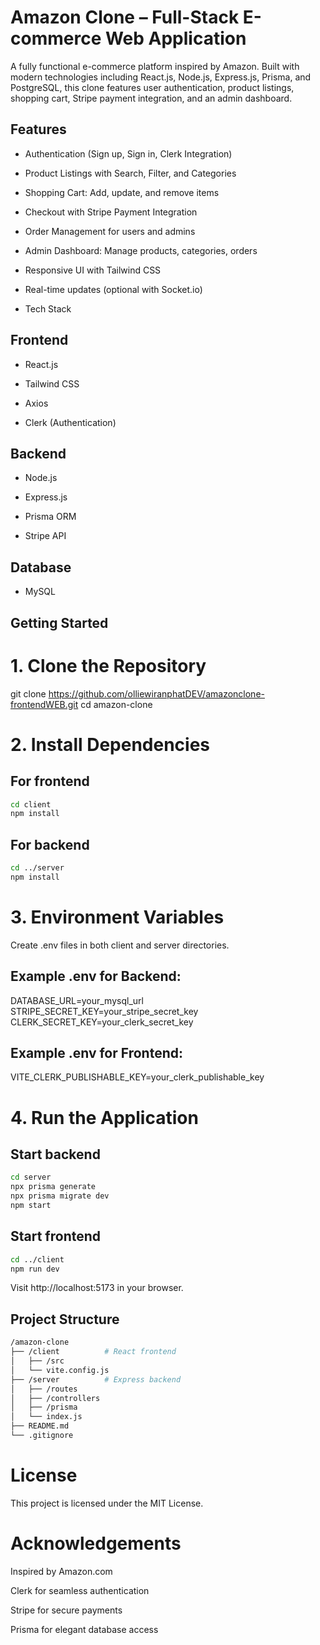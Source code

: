 # Amazon Clone – Full-Stack E-commerce Web Application

A fully functional e-commerce platform inspired by Amazon. Built with modern technologies including React.js, Node.js, Express.js, Prisma, and PostgreSQL, this clone features user authentication, product listings, shopping cart, Stripe payment integration, and an admin dashboard.

## Features

- Authentication (Sign up, Sign in, Clerk Integration)

- Product Listings with Search, Filter, and Categories

- Shopping Cart: Add, update, and remove items

- Checkout with Stripe Payment Integration

- Order Management for users and admins

- Admin Dashboard: Manage products, categories, orders

- Responsive UI with Tailwind CSS

- Real-time updates (optional with Socket.io)

- Tech Stack

## Frontend

- React.js

- Tailwind CSS

- Axios

- Clerk (Authentication)

## Backend

- Node.js

- Express.js

- Prisma ORM

- Stripe API

## Database

- MySQL


## Getting Started

# 1. Clone the Repository

git clone https://github.com/olliewiranphatDEV/amazonclone-frontendWEB.git
cd amazon-clone

# 2. Install Dependencies

## For frontend
``` bash
cd client
npm install 
```

## For backend
``` bash
cd ../server
npm install
```

# 3. Environment Variables

Create .env files in both client and server directories.

## Example .env for Backend:
DATABASE_URL=your_mysql_url
STRIPE_SECRET_KEY=your_stripe_secret_key
CLERK_SECRET_KEY=your_clerk_secret_key

## Example .env for Frontend:
VITE_CLERK_PUBLISHABLE_KEY=your_clerk_publishable_key

# 4. Run the Application

## Start backend
``` bash
cd server
npx prisma generate
npx prisma migrate dev
npm start
```

## Start frontend
``` bash
cd ../client
npm run dev
```

Visit http://localhost:5173 in your browser.


## Project Structure
``` bash
/amazon-clone
├── /client          # React frontend
│   ├── /src
│   └── vite.config.js
├── /server          # Express backend
│   ├── /routes
│   ├── /controllers
│   ├── /prisma
│   └── index.js
├── README.md
└── .gitignore
```

# License

This project is licensed under the MIT License.

# Acknowledgements

Inspired by Amazon.com

Clerk for seamless authentication

Stripe for secure payments

Prisma for elegant database access

